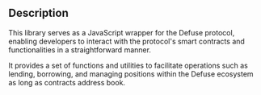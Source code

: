 ## Description

This library serves as a JavaScript wrapper for the Defuse protocol, enabling developers to interact with the protocol's smart contracts and functionalities in a straightforward manner.

It provides a set of functions and utilities to facilitate operations such as lending, borrowing, and managing positions within the Defuse ecosystem as long as contracts address book.
